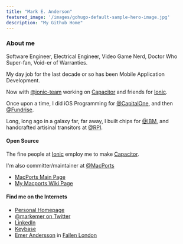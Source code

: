 ```yaml
---
title: "Mark E. Anderson"
featured_image: '/images/gohugo-default-sample-hero-image.jpg'
description: "My Github Home"
---
```


### About me

Software Engineer, Electrical Engineer, Video Game Nerd, Doctor Who Super-fan, Void-er of Warranties.

My day job for the last decade or so has been Mobile Application Development.

Now with [@ionic-team](https://github.com/ionic-team) working on [Capacitor](https://github.com/ionic-team/capacitor) and friends for [Ionic](https://ionic.io).

Once upon a time, I did iOS Programming for [@CapitalOne](https://github.com/capitalone), and then [@Fundrise](https://github.com/fundrise).

Long, long ago in a galaxy far, far away, I built chips for [@IBM](https://github.com/IBM), and handcrafted artisinal transitors at [@RPI](https://github.com/RPI).

#### Open Source

The fine people at [Ionic](https://ionic.io) employ me to make [Capacitor](https://github.com/ionic-team/capacitor).

I'm also committer/maintainer at [@MacPorts](https://github.com/macports)

* [MacPorts Main Page](https://www.macports.org/)
* [My Macports Wiki Page](https://trac.macports.org/wiki/mark)

#### Find me on the Internets

* [Personal Homepage](http://www.emer.net)
* [@markemer on Twitter](https://www.twitter.com/markemer)
* [LinkedIn](https://www.linkedin.com/in/markemer)
* [Keybase](https://keybase.io/markemer)
* [Emer Andersson](https://www.fallenlondon.com/profile/Emer%20Andersson) in [Fallen London](https://www.fallenlondon.com)
